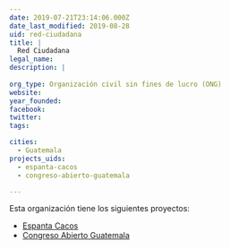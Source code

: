 ```yaml
---
date: 2019-07-21T23:14:06.000Z
date_last_modified: 2019-08-28
uid: red-ciudadana
title: |
  Red Ciudadana
legal_name: 
description: |
  
org_type: Organización civil sin fines de lucro (ONG)
website: 
year_founded: 
facebook: 
twitter: 
tags:

cities: 
  - Guatemala
projects_uids:
  - espanta-cacos
  - congreso-abierto-guatemala

---
```


Esta organización tiene los siguientes proyectos:

- [Espanta Cacos](/proyectos/espanta-cacos)
- [Congreso Abierto Guatemala](/proyectos/congreso-abierto-guatemala)
